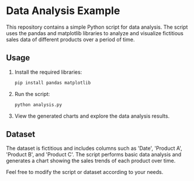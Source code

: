 # Data Analysis Example

This repository contains a simple Python script for data analysis. The script uses the pandas and matplotlib libraries to analyze and visualize fictitious sales data of different products over a period of time.

## Usage

1. Install the required libraries:

    ```bash
    pip install pandas matplotlib
    ```

2. Run the script:

    ```bash
    python analysis.py
    ```

3. View the generated charts and explore the data analysis results.

## Dataset

The dataset is fictitious and includes columns such as 'Date', 'Product A', 'Product B', and 'Product C'. The script performs basic data analysis and generates a chart showing the sales trends of each product over time.

Feel free to modify the script or dataset according to your needs.

